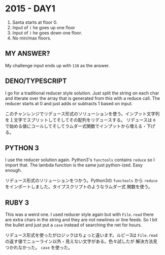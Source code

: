 # 2015 - DAY1

1. Santa starts at floor 0.
2. Input of `(` he goes up one floor
3. Input of `)` he goes down one floor.
4. No min/max floors.

## MY ANSWER?

My challenge input ends up with `138` as the answer.

## DENO/TYPESCRIPT

I go for a traditional reducer style solution. Just split the string on each char and itterate over the array
that is generated from this with a reduce call. The reducer starts at 0 and just adds or subtracts 1 based on
input.

このチャンレンジでリデュース形式のソリューションを使う。インプット文字列を１文字でスプリットしてそしてその配列をリデュースする。
リデュースは `0` で始める値にコールしてそしてラムダー式関数でインプットから増える・下げる。

## PYTHON 3

I use the reducer solution again. Python3's `functools` contains `reduce` so I import that. The lambda function
is the same just python-ized. Easy enough.

リデュース形式のソリューションをつかう。Python3の `functools` から `reduce` をインポートしました。タイプスクリプトのようなラムダー式
関数を使う。

## RUBY 3

This was a weird one. I used reducer style again but with `File.read` there are extra chars in the string and
they are not newlines or line feeds. So I bit the bullet and just put a `case` instead of searching the net
for hours.

リデュース形式を使ったがロジックはちょっと違います。ルビー3は `File.read` の返す値でニューライン以外・見えない文字がある。色々試したが
解決方法見つかれなかった。 `case` を使った。
